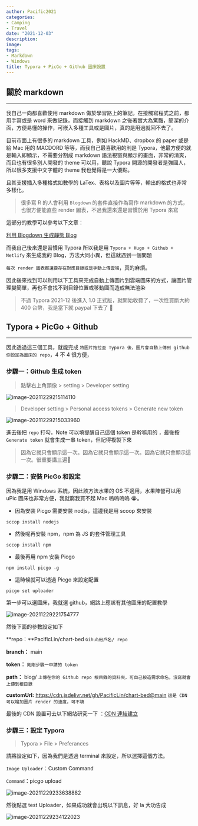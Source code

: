 ```yaml
---
author: Pacific2021
categories:
- Camping
- Travel 
date: "2021-12-03"
description: 
image: 
tags:
- Markdown
- Windows
title: Typora + PicGo + Github 圖床設置 
---
```




## 關於 markdown

---

我自己一向都喜歡使用 markdown 做於學習路上的筆記，在接觸寫程式之前，都用手寫或是 word 來做記錄，而接觸到 markdown 之後著實大為驚豔，簡潔的介面，方便易懂的操作，可嵌入多種工具或是圖片，真的是用過就回不去了。

目前市面上有很多的 markdown 工具，例如 HackMD、dropbox 的 paper 或是給 Mac 用的 MACDORD 等等，而我自己最喜歡用的則是 Typora，他最方便的就是輸入即顯示，不需要分割成 markdown 語法視窗與顯示的畫面，非常的清爽，而且也有很多別人開發的 theme 可以用，聽說 Typora 開源的開發者是強國人，所以很多支援中文字體的 theme 我也覺得是一大優點。

且其支援插入多種格式如數學的 LaTex、表格以及圖片等等，輸出的格式也非常多樣化。

> 很多寫 R 的人會利用 `Blogdown` 的套件直接作為寫作 markdown 的方式，也很方便能直些 render 圖表，不過我還來還是習慣於用 Typora 來寫

這部分的教學可以參考以下文章：

[利用 Blogdown 生成靜態 Blog ](https://www.twblogs.net/a/5c8c8df3bd9eee35cd6ae105)

而我自己後來還是習慣用 Typora 所以我是用 `Typora + Hugo + Github + Netlify` 來生成我的 Blog，方法大同小異，但這就遇到一個問題

`每次 render 圖表都還要存在對應目錄或是手動上傳雲端`，真的麻煩。

因此後來找到可以利用以下工具來完成自動上傳圖片到雲端圖床的方式，讓圖片管理變簡單，再也不會找不到目錄位置或移動圖而造成無法渲染

> 不過 Typora  2021-12 後進入 1.0 正式版，就開始收費了，一次性買斷大約 400 台幣，我是當下就 paypal 下去了 🤔



## Typora + PicGo + Github 

---

因此透過這三個工具，就能完成 `將圖片拖拉至 Typora 後，圖片會自動上傳到 github 你設定為圖床的 repo`，4 不 4 很方便，

 ### 步驟一：Github 生成 token

> 點擊右上角頭像 > setting > Developer setting

![image-20211229215114110](https://cdn.jsdelivr.net/gh/PacificLin/chart-bed@main/blog/image-20211229215114110.png)

> Developer setting > Personal access tokens > Generate new token

![image-20211229215033960](https://cdn.jsdelivr.net/gh/PacificLin/chart-bed@main/blog/image-20211229215033960.png)

進去後把 `repo` 打勾，Note 可以填提醒自己這個 token 是幹嘛用的 ，最後按 `Generate token` 就會生成一串 token，但記得複製下來

>  因為它就只會顯示這一次。因為它就只會顯示這一次。因為它就只會顯示這一次。很重要講三遍📝



### 步驟二：安裝 PicGo 和設定

因為我是用 Windows 系統，因此該方法水果的 OS 不適用，水果陣營可以用 uPic 圖床也非常方便，我就窮我買不起 Mac 嗚嗚嗚嗚 😭。

* 因為安裝 Picgo 需要安裝 nodjs，這邊我是用 scoop 來安裝

```
sccop install nodejs
```

* 然後呢再安裝 npm，npm 為 JS 的套件管理工具

```
sccop install npm
```

* 最後再用 npm 安裝 Picgo 

```
npm install picgo -g
```

* 這時候就可以透過 Picgo 來設定配置

```
picgo set uploader
```

第一步可以選圖床，我就選 github，網路上應該有其他圖床的配置教學

![image-20211229221754777](https://cdn.jsdelivr.net/gh/PacificLin/chart-bed@main/blog/image-20211229221754777.png)

然後下面的參數設定如下

**repo：**PacificLin/chart-bed   `Gihub用戶名/ repo`                                                                                                                                                                                                                                                         

**branch：** main                                                                                                                                                                                                                                                                          

**token：** `剛剛步驟一申請的 token`                                                                                                                                                                                                                                       

 **path：** blog/  `上傳在你的 Github repo 根目錄的資料夾，可自己按造需求命名，沒寫就會上傳到根目錄`                                                                                                                                                                                                                                                                          

**customUrl:** https://cdn.jsdelivr.net/gh/PacificLin/chart-bed@main  `這是 CDN 可以增加圖片 render 的速度，可不填`

最後的 CDN 設置可去以下網站研究一下 ：[CDN 連結建立](https://www.jsdelivr.com/?docs=gh)                                                                                                                                                                                                          



### 步驟三：設定 Typora

> Typora > File > Preferances

請將設定如下，因為我們是透過 terminal 來設定，所以選擇這個方法。

`Image Uploader`：Custom Command

`Command`：picgo upload

![image-20211229233638882](https://cdn.jsdelivr.net/gh/PacificLin/chart-bed@main/blog/image-20211229233638882.png)

然後點選 test Uploader，如果成功就會出現以下訊息，好 la 大功告成

![image-20211229234122023](https://cdn.jsdelivr.net/gh/PacificLin/chart-bed@main/blog/image-20211229234122023.png)



###  
